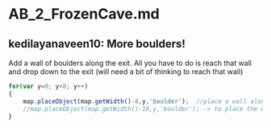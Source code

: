 # AB_2_FrozenCave.md
## kedilayanaveen10: More boulders!
Add a wall of boulders along the exit. All you have to do is reach that wall and drop down to the exit (will need a bit of thinking to reach that wall)
```javascript
for(var y=0; y<8; y++)
{
	map.placeObject(map.getWidth()-8,y,'boulder');	//place a wall along the right of the exit
	//map.placeObject(map.getWidth()-10,y,'boulder'); -> to place the wall along the left of the exit. choose whichever is easier
}
```
